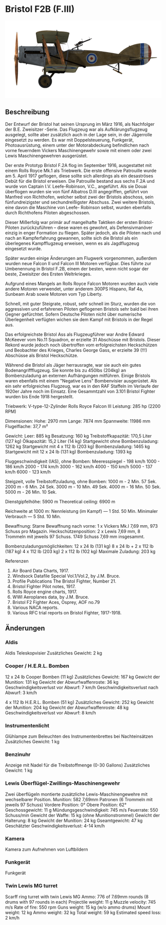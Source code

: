 # Bristol F2B (F.III)

![bristolf2bf3](../images/bristolf2bf3.png)

## Beschreibung

Der Entwurf der Bristol hat seinen Ursprung im März 1916, als Nachfolger der B.E. Zweisitzer -Serie. Das Flugzeug war als Aufklärungsflugzeug ausgelegt, sollte aber zusätzlich auch in der Lage sein, in der Jägerrolle eingesetzt zu werden. Es war mit Doppelsteuerung, Funkgerät, Photoausrüstung, einem unter der Motorabdeckung befindlichen nach vorne feuerndem Vickers Maschinengewehr sowie mit einem oder zwei Lewis Maschinengewehren ausgerüstet.

Der erste Prototyp Bristol F.2A flog im September 1916, ausgestattet mit einem Rolls Royce Mk.1 als Triebwerk. Die erste offensive Patrouille wurde am 5. April 1917 geflogen, diese sollte sich allerdings als ein desaströses Debüt für die Bristol erweisen. Die Patrouille bestand aus sechs F.2A und wurde von Captain I.V. Leefe-Robinson, V.C., angeführt. Als sie Douai überflogen wurden sie von fünf Albatros D.III angegriffen, geführt von Manfred von Richthofen, welcher selbst zwei der Bristols abschoss, sein fünfundreizigster und sechundreißigster Abschuss. Zwei weitere Bristols, eine davon die Maschine von Leefe- Robinson selbst, wurden ebenfalls durch Richthofens Piloten abgeschossen.

Dieser Mißerfolg war primär auf mangelhafte Taktiken der ersten Bristol-Piloten zurückzuführen – diese waren es gewohnt, als Defensivmanöver einzig in enger Formation zu fliegen. Später jedoch, als die Piloten nach und nach an Kampferfahrung gewannen, sollte sich die Bristol als ein überlegenes Kampfflugzeug erweisen, wenn es als Jagdflugzeug eingesetzt wurde.

Später wurden einige Änderungen am Flugwerk vorgenommen, außerdem wurden neue Falcon II und Falcon III Motoren verfügbar. Dies führte zur Umbenennung in Bristol F.2B, einem der besten, wenn nicht sogar der beste, Zweisitzer des Ersten Weltrkrieges. 

Aufgrund eines Mangels an Rolls Royce Falcon Motoren wurden auch viele andere Motoren verwendet, unter anderem 300PS Hispano, Raf 4a, Sunbeam Arab sowie Motoren vom Typ Liberty.

Schnell, mit guter Steigrate, robust, sehr schnell im Sturz, wurden die von aggressiven und erfahrenen Piloten geflogenen Bristols sehr bald bei ihren Gegner gefürchtet. Sofern Deutsche Piloten nicht über numerische Überlegenheit verfügten wichen sie dem Kampf mit Bristols in der Regel aus.

Das erfolgreichste Bristol Ass als Flugzeugführer war Andre Edward McKeever vom No.11 Squadron, er erzielte 31 Abschüsse mit Bristols. Dieser Rekord wurde jedoch noch übertroffen vom erfolgreichsten Heckschützen und Beobachter des Krieges, Charles George Gass, er erzielte 39 (!!!) Abschüsse als Bristol Heckschütze.

Während die Bristol als Jäger herrausragte, war sie auch ein gutes Bodenangriffflugzeug. Sie konnte bis zu 450lbs (204kg) an Bombenzuladung an externen Aufhängungen mitführen. Einige Bristols waren ebenfalls mit einem "Negative Lens" Bombenvisier ausgerüstet.
Als ein sehr erfolgreiches Flugzeug, war es in den RAF Staffeln im Verlaufe der 1920er Jahre noch im Einsatz. Eine Gesammtzahl von 3.101 Bristol Fighter wurden bis Ende 1918 hergestellt.


Triebwerk: V-type-12-Zylinder Rolls Royce Falcon III
Leistung: 285 hp (2200 RPM)

Dimensionen:
Hohe: 2970 mm
Lange: 7874 mm
Spannweite: 11986 mm
Flugelflache: 37,7 m²

Gewicht:
Leer: 885 kg
Besatzung: 160 kg
Treibstoffkapazität: 170,5 Liter (127 kg)
Ölkapazität: 15,2 Liter (14 kg)
Startgewicht ohne Bombenzuladung: 1262 kg
Startgewicht mit 4 x 112 lb (203 kg) Bombenzuladung: 1465 kg
Startgewicht mit 12 x 24 lb (131 kg) Bombenzuladung: 1393 kg

Fluggeschwindigkeit (IAS), ohne Bomben:
Meeresspiegel - 198 km/h
1000 - 186 km/h
2000 - 174 km/h
3000 - 162 km/h
4000 - 150 km/h
5000 - 137 km/h
6000 - 123 km/h

Steigzeit, volle Treibstoffzuladung, ohne Bomben:
1000 m -  2 Min. 57 Sek.
2000 m -  6 Min. 24 Sek.
3000 m - 10 Min. 49 Sek.
4000 m - 16 Min. 50 Sek.
5000 m - 26 Min. 10 Sek.

Dienstgipfelhöhe: 5900 m
Theoretical ceiling: 6900 m

Reichweite at 1000 m:
Nennleistung (im Kampf) — 1 Std. 50 Min.
Minimaler Verbrauch     — 5 Std. 10 Min.

Bewaffnung:
Starre Bewaffnung nach vorne: 1 x Vickers Mk.I 7,69 mm, 973 Schuss pro Magazin.
Heckschützenposition: 2 x Lewis 7,69 mm, 8 Trommeln mit jeweils 97 Schuss.
1749 Schuss 7,69 mm insgesammt.

Bombenzuladungsmöglichkeiten:
12 x 24 lb (131 kg)
8 x 24 lb + 2 x 112 lb (187 kg)
4 x 112 lb (203 kg)
2 x 112 lb (102 kg)
Maximale Zuladung: 203 kg

Referenzen
1) Air Board Data Charts, 1917.
2) Windsock Datafile Special Vol.1/Vol.2, by J.M. Bruce.
3) Profile Publications The Bristol Fighter, Number 21.
4) Bristol Fighter Pilot notes, 1917.
5) Rolls Royce engine charts, 1917.
6) WWI Aeroplanes data, by J.M. Bruce.
7) Bristol F2 Fighter Aces, Osprey, AOF no.79
8) Various NACA reports.
9) Various RFC trial reports on Bristol Fighter, 1917-1918.

## Änderungen


### Aldis

Aldis Teleskopvisier
Zusätzliches Gewicht: 2 kg


### Cooper / H.E.R.L. Bomben

12 x 24 lb Cooper Bomben (11 kg)
Zusätzliches Gewicht: 167 kg
Gewicht der Munition: 131 kg
Gewicht der Abwurfwaffenroste: 36 kg
Geschwindigkeitsverlust vor Abwurf: 7 km/h
Geschwindigkeitsverlust nach Abwurf: 3 km/h

4 x 112 lb H.E.R.L. Bomben (51 kg)
Zusätzliches Gewicht: 252 kg
Gewicht der Munition: 204 kg
Gewicht der Abwurfwaffenroste: 48 kg
Geschwindigkeitsverlust vor Abwurf: 8 km/h


### Instrumentenlicht

Glühlampe zum Beleuchten des Instrumentenbrettes bei Nachteinsätzen
Zusätzliches Gewicht: 1 kg


### Benzinuhr

Anzeige mit Nadel für die Treibstoffmenge (0-30 Gallons)
Zusätzliches Gewicht: 1 kg


### Lewis Überflügel-Zwillings-Maschinengewehr

Zwei überflügeln montierte zusätzliche Lewis-Maschinengewehre mit wechselbarer Position.
Munition: 582 7,69mm Patronen (6 Trommeln mit jeweils 97 Schuss)
Vordere Position: 0°
Obere Position: 62°
Geschossgewicht: 11 g
Mündungsgeschwindigkeit: 745 m/s
Feuerrate: 550 Schuss/min
Gewicht der Waffe: 15 kg (ohne Munitionstrommel)
Gewicht der Halterung: 8 kg
Gewicht der Munition: 24 kg
Gseamtgewicht: 47 kg
Geschätzter Geschwindigkeitsverlust: 4-14 km/h


### Kamera

Kamera zum Aufnehmen von Luftbildern


### Funkgerät

Funkgerät


### Twin Lewis MG turret

Scarff ring turret with twin Lewis MG
Ammo: 776 of 7.69mm rounds (8 drums with 97 rounds in each)
Projectile weight: 11 g
Muzzle velocity: 745 m/s
Rate of fire: 550 rpm
Guns weight: 15 kg (w/o ammo drums)
Mount weight: 12 kg
Ammo weight: 32 kg
Total weight: 59 kg
Estimated speed loss: 2 km/h